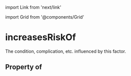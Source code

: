 import Link from 'next/link'
  
import Grid from '@components/Grid'

# increasesRiskOf

The condition, complication, etc. influenced by this factor.

## Property of



